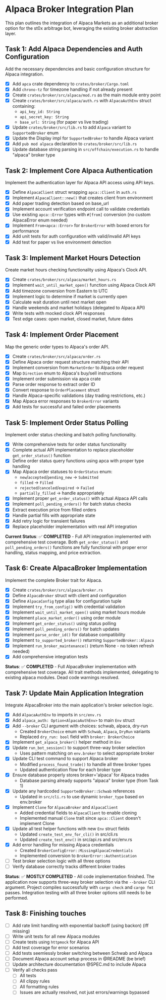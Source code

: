 # Alpaca Broker Integration Plan

This plan outlines the integration of Alpaca Markets as an additional broker
option for the st0x arbitrage bot, leveraging the existing broker abstraction
layer.

## Task 1: Add Alpaca Dependencies and Auth Configuration

Add the necessary dependencies and basic configuration structure for Alpaca
integration.

- [x] Add `apca` crate dependency to `crates/broker/Cargo.toml`
- [x] Add `chrono-tz` for timezone handling if not already present
- [x] Create `crates/broker/src/alpaca/mod.rs` as the main module entry point
- [x] Create `crates/broker/src/alpaca/auth.rs` with `AlpacaAuthEnv` struct
      containing:
  - `api_key_id: String`
  - `api_secret_key: String`
  - `base_url: String` (for paper vs live trading)
- [x] Update `crates/broker/src/lib.rs` to add `Alpaca` variant to
      `SupportedBroker` enum
- [x] Update the Display impl for `SupportedBroker` to handle Alpaca variant
- [x] Add `pub mod alpaca` declaration to `crates/broker/src/lib.rs`
- [x] Update database string parsing in `src/offchain/execution.rs` to handle
      "alpaca" broker type

## Task 2: Implement Core Alpaca Authentication

Implement the authentication layer for Alpaca API access using API keys.

- [x] Define `AlpacaClient` struct wrapping `apca::Client` in `auth.rs`
- [x] Implement `AlpacaClient::new()` that creates client from environment
- [x] Add paper trading detection based on base_url
- [x] Implement account verification endpoint call to validate credentials
- [x] Use existing `apca::Error` types with `#[from]` conversion (no custom
      AlpacaError enum needed)
- [x] Implement `From<apca::Error>` for `BrokerError` with boxed errors for
      performance
- [x] Add unit tests for auth configuration with valid/invalid API keys
- [x] Add test for paper vs live environment detection

## Task 3: Implement Market Hours Detection

Create market hours checking functionality using Alpaca's Clock API.

- [x] Create `crates/broker/src/alpaca/market_hours.rs`
- [x] Implement `wait_until_market_open()` function using Alpaca Clock API
- [x] Add timezone conversion from Eastern to UTC
- [x] Implement logic to determine if market is currently open
- [x] Calculate wait duration until next market open
- [x] Handle weekends and market holidays (delegated to Alpaca API)
- [x] Write tests with mocked clock API responses
- [x] Test edge cases: open market, closed market, future dates

## Task 4: Implement Order Placement

Map the generic order types to Alpaca's order API.

- [x] Create `crates/broker/src/alpaca/order.rs`
- [x] Define Alpaca order request structure matching their API
- [x] Implement conversion from `MarketOrder` to Alpaca order request
- [x] Map `Direction` enum to Alpaca's buy/sell instructions
- [x] Implement order submission via apca crate
- [x] Parse order response to extract order ID
- [x] Convert response to `OrderPlacement` struct
- [x] Handle Alpaca-specific validations (day trading restrictions, etc.)
- [x] Map Alpaca error responses to `BrokerError` variants
- [x] Add tests for successful and failed order placements

## Task 5: Implement Order Status Polling

Implement order status checking and batch polling functionality.

- [x] Write comprehensive tests for order status functionality
- [x] Complete actual API implementation to replace placeholder
      `get_order_status()` function
- [x] Define order status query functions using apca with proper type handling
- [x] Map Alpaca order statuses to `OrderStatus` enum:
  - `new`/`accepted`/`pending_new` → `Submitted`
  - `filled` → `Filled`
  - `rejected`/`canceled`/`expired` → `Failed`
  - `partially_filled` → handle appropriately
- [x] Implement proper `get_order_status()` with actual Alpaca API calls
- [x] Implement `poll_pending_orders()` for batch status checks
- [x] Extract execution price from filled orders
- [x] Handle partial fills with appropriate state
- [x] Add retry logic for transient failures
- [x] Replace placeholder implementation with real API integration

**Current Status**: ✅ **COMPLETED** - Full API integration implemented with
comprehensive test coverage. Both `get_order_status()` and
`poll_pending_orders()` functions are fully functional with proper error
handling, status mapping, and price extraction.

## Task 6: Create AlpacaBroker Implementation

Implement the complete Broker trait for Alpaca.

- [x] Create `crates/broker/src/alpaca/broker.rs`
- [x] Define `AlpacaBroker` struct with client and configuration
- [x] Define `AlpacaConfig` type alias for configuration tuple
- [x] Implement `try_from_config()` with credential validation
- [x] Implement `wait_until_market_open()` using market hours module
- [x] Implement `place_market_order()` using order module
- [x] Implement `get_order_status()` using status polling
- [x] Implement `poll_pending_orders()` for batch updates
- [x] Implement `parse_order_id()` for database compatibility
- [x] Implement `to_supported_broker()` returning `SupportedBroker::Alpaca`
- [x] Implement `run_broker_maintenance()` (return None - no token refresh
      needed)
- [x] Add comprehensive integration tests

**Status**: ✅ **COMPLETED** - Full AlpacaBroker implementation with
comprehensive test coverage. All trait methods implemented, delegating to
existing alpaca modules. Dead code warnings resolved.

## Task 7: Update Main Application Integration

Integrate AlpacaBroker into the main application's broker selection logic.

- [x] Add `AlpacaAuthEnv` to imports in `src/env.rs`
- [x] Add `alpaca_auth: Option<AlpacaAuthEnv>` to main `Env` struct
- [x] Add `--broker` CLI argument with choices: schwab, alpaca, dry-run
  - Created `BrokerChoice` enum with `Schwab`, `Alpaca`, `DryRun` variants
  - Replaced `dry_run: bool` field with `broker: BrokerChoice`
- [x] Implement `get_alpaca_broker()` helper method in `Env`
- [x] Update `run_bot_session()` to support three-way broker selection
  - Uses pattern matching on `env.broker` to select appropriate broker
- [x] Update CLI test command to support Alpaca broker
  - Modified `process_found_trade()` to handle all three broker types
  - Updated authentication flow for each broker type
- [x] Ensure database properly stores broker='alpaca' for Alpaca trades
  - Database parsing already supports "alpaca" broker type (from Task 1)
- [x] Update any hardcoded `SupportedBroker::Schwab` references
  - Updated in `src/cli.rs` to use dynamic `broker_type` based on env.broker
- [x] Implement `Clone` for `AlpacaBroker` and `AlpacaClient`
  - Added credential fields to `AlpacaClient` to enable cloning
  - Implemented manual `Clone` trait since `apca::Client` doesn't implement
    Clone
- [x] Update all test helper functions with new `Env` struct fields
  - Updated `create_test_env_for_cli()` in src/cli.rs
  - Updated `create_test_env()` in src/api.rs and src/env.rs
- [x] Add error handling for missing Alpaca credentials
  - Created `BrokerConfigError::MissingAlpacaCredentials`
  - Implemented conversion to `BrokerError::Authentication`
- [ ] Test broker selection logic with all three options
- [ ] Verify database correctly tracks different broker trades

**Status**: ✅ **MOSTLY COMPLETED** - All code implementation finished. The
application now supports three-way broker selection via the `--broker` CLI
argument. Project compiles successfully with `cargo check` and `cargo fmt`
passes. Integration testing with all three broker options still needs to be
performed.

## Task 8: Finishing touches

- [ ] Add rate limit handling with exponential backoff (using backon) (iff missing)
- [ ] Write unit tests for all new Alpaca modules
- [ ] Create tests using `httpmock` for Alpaca API
- [ ] Add test coverage for error scenarios
- [ ] Add tests seemlessly broker switching between Schwab and Alpaca
- [ ] Document Alpaca account setup process in @README (be brief)
- [ ] Update architecture documentation @SPEC.md to include Alpaca
- [ ] Verify all checks pass
  - [ ] All tests
  - [ ] All clippy rules
  - [ ] All formatting rules
  - [ ] Issues are actually resolved, not just errors/warnings bypassed
